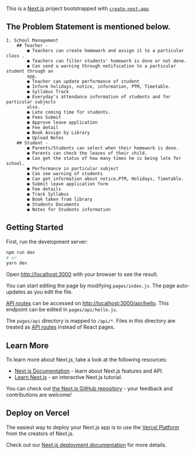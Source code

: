 This is a [Next.js](https://nextjs.org/) project bootstrapped with [`create-next-app`](https://github.com/vercel/next.js/tree/canary/packages/create-next-app). 

## The Problem Statement is mentioned below.

```template
1. School Management
    ## Teacher -
        ● Teachers can create homework and assign it to a particular class .
        ● Teachers can filter students' homework is done or not done.
        ● Can send a warning through notification to a particular student through an
        app.
        ● Teacher can update performance of student
        ● Inform holidays, notice, information, PTM, Timetable.
        ● Syllabus Track
        ● Everyday’s attendance information of students and for particular subjects
        also.
        ● Late coming time for students.
        ● Fees Submit
        ● Approve leave application
        ● Fee detail
        ● Book Assign by Library
        ● Upload Notes
    ## Student -
        ● Parents/Students can select when their homework is done.
        ● Parents can check the leaves of their child.
        ● Can get the status of how many times he is being late for school.
        ● Performance in particular subject
        ● Can see warning of students
        ● Can get information about notice,PTM, Holidays, Timetable.
        ● Submit leave application form
        ● Fee details
        ● Track Syllabus
        ● Book taken from library
        ● Students Documents
        ● Notes for Students information
```

## Getting Started

First, run the development server:

```bash
npm run dev
# or
yarn dev
```

Open [http://localhost:3000](http://localhost:3000) with your browser to see the result.

You can start editing the page by modifying `pages/index.js`. The page auto-updates as you edit the file.

[API routes](https://nextjs.org/docs/api-routes/introduction) can be accessed on [http://localhost:3000/api/hello](http://localhost:3000/api/hello). This endpoint can be edited in `pages/api/hello.js`.

The `pages/api` directory is mapped to `/api/*`. Files in this directory are treated as [API routes](https://nextjs.org/docs/api-routes/introduction) instead of React pages.

## Learn More

To learn more about Next.js, take a look at the following resources:

- [Next.js Documentation](https://nextjs.org/docs) - learn about Next.js features and API.
- [Learn Next.js](https://nextjs.org/learn) - an interactive Next.js tutorial.

You can check out [the Next.js GitHub repository](https://github.com/vercel/next.js/) - your feedback and contributions are welcome!

## Deploy on Vercel

The easiest way to deploy your Next.js app is to use the [Vercel Platform](https://vercel.com/new?utm_medium=default-template&filter=next.js&utm_source=create-next-app&utm_campaign=create-next-app-readme) from the creators of Next.js.

Check out our [Next.js deployment documentation](https://nextjs.org/docs/deployment) for more details.
